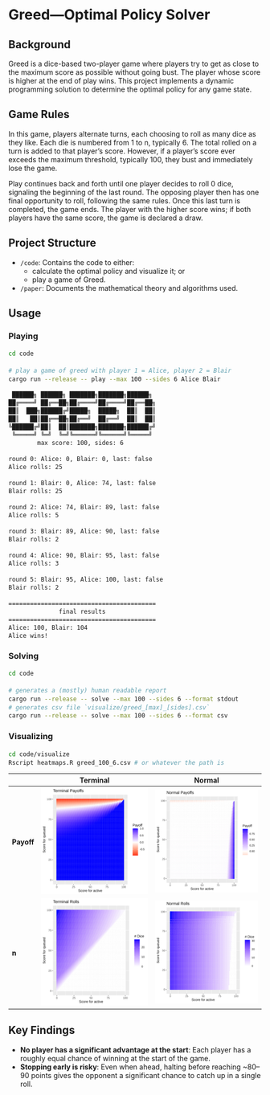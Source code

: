 # Greed—Optimal Policy Solver

## Background

Greed is a dice-based two-player game where players try to get as close to the maximum score as possible without going bust. The player whose score is higher at the end of play wins. This project implements a dynamic programming solution to determine the optimal policy for any game state.

## Game Rules

In this game, players alternate turns, each choosing to roll as many dice as they like. Each die is numbered from 1 to n, typically 6. The total rolled on a turn is added to that player’s score. However, if a player’s score ever exceeds the maximum threshold, typically 100, they bust and immediately lose the game.

Play continues back and forth until one player decides to roll 0 dice, signaling the beginning of the last round. The opposing player then has one final opportunity to roll, following the same rules. Once this last turn is completed, the game ends. The player with the higher score wins; if both players have the same score, the game is declared a draw.

## Project Structure

- `/code`: Contains the code to either:
  - calculate the optimal policy and visualize it; or
  - play a game of Greed.
- `/paper`: Documents the mathematical theory and algorithms used.

## Usage

### Playing

```sh
cd code

# play a game of greed with player 1 = Alice, player 2 = Blair
cargo run --release -- play --max 100 --sides 6 Alice Blair
```

```
 ██████╗ ██████╗ ███████╗███████╗██████╗
██╔════╝ ██╔══██╗██╔════╝██╔════╝██╔══██╗
██║  ███╗██████╔╝█████╗  █████╗  ██║  ██║
██║   ██║██╔══██╗██╔══╝  ██╔══╝  ██║  ██║
╚██████╔╝██║  ██║███████╗███████╗██████╔╝
 ╚═════╝ ╚═╝  ╚═╝╚══════╝╚══════╝╚═════╝
        max score: 100, sides: 6

round 0: Alice: 0, Blair: 0, last: false
Alice rolls: 25

round 1: Blair: 0, Alice: 74, last: false
Blair rolls: 25

round 2: Alice: 74, Blair: 89, last: false
Alice rolls: 5

round 3: Blair: 89, Alice: 90, last: false
Blair rolls: 2

round 4: Alice: 90, Blair: 95, last: false
Alice rolls: 3

round 5: Blair: 95, Alice: 100, last: false
Blair rolls: 2

=========================================
              final results
=========================================
Alice: 100, Blair: 104
Alice wins!
```

### Solving

```sh
cd code

# generates a (mostly) human readable report
cargo run --release -- solve --max 100 --sides 6 --format stdout
# generates csv file `visualize/greed_[max]_[sides].csv`
cargo run --release -- solve --max 100 --sides 6 --format csv
```

### Visualizing

```sh
cd code/visualize
Rscript heatmaps.R greed_100_6.csv # or whatever the path is
```

| | **Terminal** | **Normal** |
|----------------|------------------------------------------|----------------------------------------|
| **Payoff** | ![Terminal Payoffs](paper/assets/terminal_payoffs.svg) | ![Normal Payoffs](paper/assets/normal_payoffs.svg) |
| **n** | ![Terminal Rolls](paper/assets/terminal_n.svg) | ![Normal Rolls](paper/assets/normal_n.svg) |


## Key Findings

- **No player has a significant advantage at the start**: Each player has a roughly equal chance of winning at the start of the game.
- **Stopping early is risky**: Even when ahead, halting before reaching ~80–90 points gives the opponent a significant chance to catch up in a single roll.
